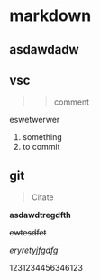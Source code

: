 # markdown

## asdawdadw
## vsc
>>comment

eswetwerwer
1. something
2. to commit

## git

> Citate


**asdawdtregdfth**

~~ewtesdfet~~

*eryretyjfgdfg*


1231234456346123

